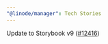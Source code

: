 ```yaml
---
"@linode/manager": Tech Stories
---
```


Update to Storybook v9 ([#12416](https://github.com/linode/manager/pull/12416))
